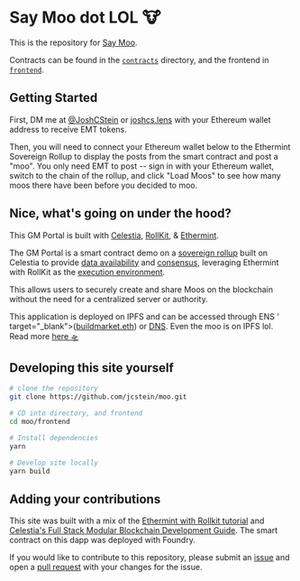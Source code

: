 # Say Moo dot LOL 🐮

This is the repository for [Say Moo](https://saymoo.lol).

Contracts can be found in the [`contracts`](./contracts) directory, and the frontend in [`frontend`](./frontend).

## Getting Started

First, DM me at [@JoshCStein](https://twitter.com/JoshCStein) or [joshcs.lens](https://www.lensfrens.xyz/joshcs.lens) with your Ethereum wallet address to receive EMT tokens.

Then, you will need to connect your Ethereum wallet below to the Ethermint Sovereign Rollup to display the posts from the smart contract and post a "moo". You only need EMT to post -- sign in with your Ethereum wallet, switch to the chain of the rollup, and click "Load Moos" to see how many moos there have been before you decided to moo.

## Nice, what's going on under the hood?

This GM Portal is built with [Celestia](https://celestia.org), [RollKit](https://rollkit.dev), & [Ethermint](https://github.com/celestiaorg/ethermint).

The GM Portal is a smart contract demo on a [sovereign rollup](https://celestia.org/glossary/sovereign-rollup) built on Celestia to provide [data availability](https://celestia.org/glossary/data-availability) and [consensus](https://ethereum.org/en/developers/docs/consensus-mechanisms), leveraging Ethermint with RollKit as the [execution environment](https://celestia.org/glossary/execution-environment).

This allows users to securely create and share Moos on the blockchain without the need for a centralized server or authority.

This application is deployed on IPFS and can be accessed through ENS ' target="_blank">([buildmarket.eth](https://buildmarket.eth.limo)) or [DNS](https://gmportal.xyz). Even the moo is on IPFS lol. Read more [here 🛸](https://mirror.xyz/joshcstein.eth/UbInedh4ToAAfsDklzSPb3R1_hVSHIdE97hvxIWYlOo)

## Developing this site yourself

```sh
# clone the repository
git clone https://github.com/jcstein/moo.git

# CD into directory, and frontend
cd moo/frontend

# Install dependencies
yarn

# Develop site locally
yarn build
```

## Adding your contributions

This site was built with a mix of the [Ethermint with Rollkit tutorial](https://rollkit.dev/docs/tutorials/ethermint)
and [Celestia's Full Stack Modular Blockchain Development Guide](https://docs.celestia.org/developers/full-stack-modular-development-guide/).
The smart contract on this dapp was deployed with Foundry.

If you would like to contribute to this repository, please submit an
[issue](https://github.com/jcstein/moo/issues/new/choose) and
open a [pull request](https://github.com/jcstein/moo/compare)
with your changes for the issue.
